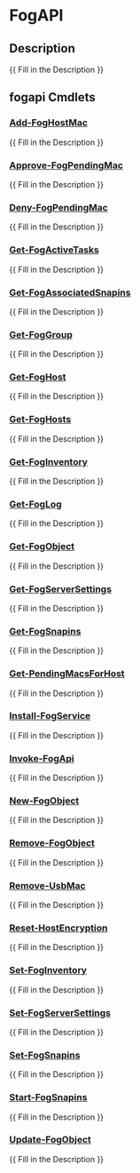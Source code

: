 # FogAPI

## Description
{{ Fill in the Description }}

## fogapi Cmdlets
### [Add-FogHostMac](Add-FogHostMac.md)
{{ Fill in the Description }}

### [Approve-FogPendingMac](Approve-FogPendingMac.md)
{{ Fill in the Description }}

### [Deny-FogPendingMac](Deny-FogPendingMac.md)
{{ Fill in the Description }}

### [Get-FogActiveTasks](Get-FogActiveTasks.md)
{{ Fill in the Description }}

### [Get-FogAssociatedSnapins](Get-FogAssociatedSnapins.md)
{{ Fill in the Description }}

### [Get-FogGroup](Get-FogGroup.md)
{{ Fill in the Description }}

### [Get-FogHost](Get-FogHost.md)
{{ Fill in the Description }}

### [Get-FogHosts](Get-FogHosts.md)
{{ Fill in the Description }}

### [Get-FogInventory](Get-FogInventory.md)
{{ Fill in the Description }}

### [Get-FogLog](Get-FogLog.md)
{{ Fill in the Description }}

### [Get-FogObject](Get-FogObject.md)
{{ Fill in the Description }}

### [Get-FogServerSettings](Get-FogServerSettings.md)
{{ Fill in the Description }}

### [Get-FogSnapins](Get-FogSnapins.md)
{{ Fill in the Description }}

### [Get-PendingMacsForHost](Get-PendingMacsForHost.md)
{{ Fill in the Description }}

### [Install-FogService](Install-FogService.md)
{{ Fill in the Description }}

### [Invoke-FogApi](Invoke-FogApi.md)
{{ Fill in the Description }}

### [New-FogObject](New-FogObject.md)
{{ Fill in the Description }}

### [Remove-FogObject](Remove-FogObject.md)
{{ Fill in the Description }}

### [Remove-UsbMac](Remove-UsbMac.md)
{{ Fill in the Description }}

### [Reset-HostEncryption](Reset-HostEncryption.md)
{{ Fill in the Description }}

### [Set-FogInventory](Set-FogInventory.md)
{{ Fill in the Description }}

### [Set-FogServerSettings](Set-FogServerSettings.md)
{{ Fill in the Description }}

### [Set-FogSnapins](Set-FogSnapins.md)
{{ Fill in the Description }}

### [Start-FogSnapins](Start-FogSnapins.md)
{{ Fill in the Description }}

### [Update-FogObject](Update-FogObject.md)
{{ Fill in the Description }}

